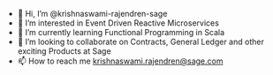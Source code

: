 - 👋 Hi, I’m @krishnaswami-rajendren-sage
- 👀 I’m interested in Event Driven Reactive Microservices
- 🌱 I’m currently learning Functional Programming in Scala
- 💞️ I’m looking to collaborate on Contracts, General Ledger and other exciting Products at Sage
- 📫 How to reach me krishnaswami.rajendren@sage.com

<!---
krishnaswami-rajendren-sage/krishnaswami-rajendren-sage is a ✨ special ✨ repository because its `README.md` (this file) appears on your GitHub profile.
You can click the Preview link to take a look at your changes.
--->
